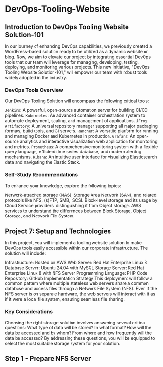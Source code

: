 # DevOps-Tooling-Website

## Introduction to DevOps Tooling Website Solution-101
In our journey of enhancing DevOps capabilities, we previously created a WordPress-based solution ready to be utilized as a dynamic website or blog. Now, we aim to elevate our project by integrating essential DevOps tools that our team will leverage for managing, developing, testing, deploying, and monitoring various projects. This new initiative, "DevOps Tooling Website Solution-101," will empower our team with robust tools widely adopted in the industry.

### DevOps Tools Overview
Our DevOps Tooling Solution will encompass the following critical tools:

`Jenkins`: A powerful, open-source automation server for building CI/CD pipelines.
`Kubernetes`: An advanced container orchestration system to automate deployment, scaling, and management of applications.
`JFrog Artifactory`: A universal repository manager supporting all major packaging formats, build tools, and CI servers.
`Rancher`: A versatile platform for running and managing Docker and Kubernetes in production.
`Grafana`: An open-source analytics and interactive visualization web application for monitoring and metrics.
`Prometheus`: A comprehensive monitoring system with a flexible query language, efficient time series database, and modern alerting mechanisms.
`Kibana`: An intuitive user interface for visualizing Elasticsearch data and navigating the Elastic Stack.


### Self-Study Recommendations
To enhance your knowledge, explore the following topics:

Network-attached storage (NAS), Storage Area Network (SAN), and related protocols like NFS, (s)FTP, SMB, iSCSI.
Block-level storage and its usage by Cloud Service providers, distinguishing it from Object storage.
AWS services to understand the differences between Block Storage, Object Storage, and Network File System.

## Project 7: Setup and Technologies
In this project, you will implement a tooling website solution to make DevOps tools easily accessible within our corporate infrastructure. The solution will include:

Infrastructure: Hosted on AWS
Web Server: Red Hat Enterprise Linux 8
Database Server: Ubuntu 24.04 with MySQL
Storage Server: Red Hat Enterprise Linux 8 with NFS Server
Programming Language: PHP
Code Repository: GitHub
Implementation Strategy
This deployment will follow a common pattern where multiple stateless web servers share a common database and access files through a Network File System (NFS). Even if the NFS server is on separate hardware, the web servers will interact with it as if it were a local file system, ensuring seamless file sharing.

### Key Considerations
Choosing the right storage solution involves answering several critical questions:
What type of data will be stored?
In what format?
How will the data be accessed and by whom?
From where and how frequently will the data be accessed?
By addressing these questions, you will be equipped to select the most suitable storage system for your solution.

## Step 1 - Prepare NFS Server

